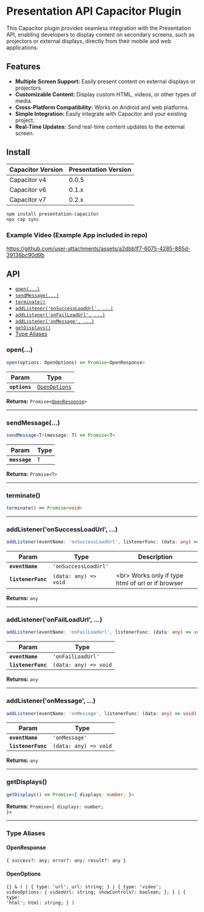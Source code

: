 # Presentation API Capacitor Plugin
This Capacitor plugin provides seamless integration with the Presentation API, enabling developers to display content on secondary screens, such as projectors or external displays, directly from their mobile and web applications.

## Features
* **Multiple Screen Support:** Easily present content on external displays or projectors.
* **Customizable Content:** Display custom HTML, videos, or other types of media.
* **Cross-Platform Compatibility:** Works on Android and web platforms.
* **Simple Integration:** Easily integrate with Capacitor and your existing project.
* **Real-Time Updates:** Send real-time content updates to the external screen.

## Install

| Capacitor Version | Presentation Version |
|-------------------|----------------------|
| Capacitor v4      | 0.0.5                |
| Capacitor v6      | 0.1.x                |
| Capacitor v7      | 0.2.x                |


```bash
npm install presentation-capacitor
npx cap sync
```

### Example Video (Example App included in repo)


https://github.com/user-attachments/assets/a2dbb1f7-6075-4285-885d-39136bc90d9b




## API

<docgen-index>

* [`open(...)`](#open)
* [`sendMessage(...)`](#sendmessage)
* [`terminate()`](#terminate)
* [`addListener('onSuccessLoadUrl', ...)`](#addlisteneronsuccessloadurl-)
* [`addListener('onFailLoadUrl', ...)`](#addlisteneronfailloadurl-)
* [`addListener('onMessage', ...)`](#addlisteneronmessage-)
* [`getDisplays()`](#getdisplays)
* [Type Aliases](#type-aliases)

</docgen-index>

<docgen-api>
<!--Update the source file JSDoc comments and rerun docgen to update the docs below-->

### open(...)

```typescript
open(options: OpenOptions) => Promise<OpenResponse>
```

| Param         | Type                                                |
| ------------- | --------------------------------------------------- |
| **`options`** | <code><a href="#openoptions">OpenOptions</a></code> |

**Returns:** <code>Promise&lt;<a href="#openresponse">OpenResponse</a>&gt;</code>

--------------------


### sendMessage(...)

```typescript
sendMessage<T>(message: T) => Promise<T>
```

| Param         | Type           |
| ------------- | -------------- |
| **`message`** | <code>T</code> |

**Returns:** <code>Promise&lt;T&gt;</code>

--------------------


### terminate()

```typescript
terminate() => Promise<void>
```

--------------------


### addListener('onSuccessLoadUrl', ...)

```typescript
addListener(eventName: 'onSuccessLoadUrl', listenerFunc: (data: any) => void) => any
```

| Param              | Type                                | Description                                             |
| ------------------ | ----------------------------------- | ------------------------------------------------------- |
| **`eventName`**    | <code>'onSuccessLoadUrl'</code>     |                                                         |
| **`listenerFunc`** | <code>(data: any) =&gt; void</code> | &lt;br&gt; Works only if type html of url or if browser |

**Returns:** <code>any</code>

--------------------


### addListener('onFailLoadUrl', ...)

```typescript
addListener(eventName: 'onFailLoadUrl', listenerFunc: (data: any) => void) => any
```

| Param              | Type                                |
| ------------------ | ----------------------------------- |
| **`eventName`**    | <code>'onFailLoadUrl'</code>        |
| **`listenerFunc`** | <code>(data: any) =&gt; void</code> |

**Returns:** <code>any</code>

--------------------


### addListener('onMessage', ...)

```typescript
addListener(eventName: 'onMessage', listenerFunc: (data: any) => void) => any
```

| Param              | Type                                |
| ------------------ | ----------------------------------- |
| **`eventName`**    | <code>'onMessage'</code>            |
| **`listenerFunc`** | <code>(data: any) =&gt; void</code> |

**Returns:** <code>any</code>

--------------------


### getDisplays()

```typescript
getDisplays() => Promise<{ displays: number; }>
```

**Returns:** <code>Promise&lt;{ displays: number; }&gt;</code>

--------------------


### Type Aliases


#### OpenResponse

<code>{ success?: any; error?: any; result?: any }</code>


#### OpenOptions

<code>{} & ( | { type: 'url'; url: string; } | { type: 'video'; videoOptions: { videoUrl: string; showControls?: boolean; }; } | { type: 'html'; html: string; } )</code>

</docgen-api>
